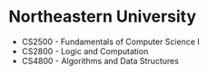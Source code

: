 # Northeastern University

- CS2500 - Fundamentals of Computer Science I
- CS2800 - Logic and Computation
- CS4800 - Algorithms and Data Structures
